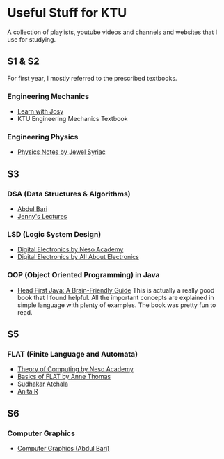 # Useful Stuff for KTU
A collection of playlists, youtube videos and channels and websites that I use for studying.
## S1 & S2
For first year, I mostly referred to the prescribed textbooks.
### Engineering Mechanics
- [Learn with Josy](https://www.youtube.com/@learnwithjosyvaidyan7938)
- KTU Engineering Mechanics Textbook
### Engineering Physics
- [Physics Notes by Jewel Syriac](https://jewelsyriac.github.io/physics/#)
## S3
### DSA (Data Structures & Algorithms)
- [Abdul Bari](https://www.youtube.com/@abdul_bari)
- [Jenny's Lectures](https://www.youtube.com/playlist?list=PLdo5W4Nhv31bbKJzrsKfMpo_grxuLl8LU)
### LSD (Logic System Design)
- [Digital Electronics by Neso Academy](https://www.youtube.com/playlist?list=PLBlnK6fEyqRjMH3mWf6kwqiTbT798eAOm)
- [Digital Electronics by All About Electronics](https://www.youtube.com/playlist?list=PLwjK_iyK4LLBC_so3odA64E2MLgIRKafl)
### OOP (Object Oriented Programming) in Java
- [Head First Java: A Brain-Friendly Guide](https://www.amazon.in/Head-First-Java-Brain-Friendly-Grayscale-dp-9355420900/dp/9355420900/ref=dp_ob_title_bk)
    This is actually a really good book that I found helpful. All the important concepts are explained in simple language with plenty of examples. The book was pretty fun to read.
## S5
### FLAT (Finite Language and Automata)
- [Theory of Computing by Neso Academy](https://www.youtube.com/playlist?list=PLBlnK6fEyqRgp46KUv4ZY69yXmpwKOIev)
- [Basics of FLAT by Anne Thomas](https://www.youtube.com/playlist?list=PLv-1irVkw_hTCF4OnjtzUEiwid1iYxsGs)
- [Sudhakar Atchala](https://www.youtube.com/playlist?list=PLXj4XH7LcRfBkMlS_9aebcY78NLFwhE4M)
- [Anita R](https://www.youtube.com/@anitar8483)

## S6
### Computer Graphics
- [Computer Graphics (Abdul Bari)](https://www.youtube.com/watch?v=pOVGrtMT1fA)
